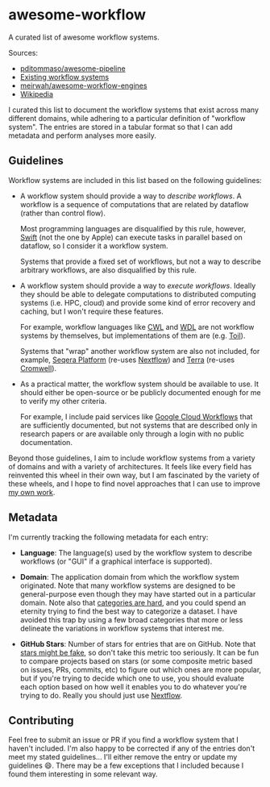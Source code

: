 # awesome-workflow

A curated list of awesome workflow systems.

Sources:
- [pditommaso/awesome-pipeline](https://github.com/pditommaso/awesome-pipeline)
- [Existing workflow systems](https://github.com/common-workflow-language/common-workflow-language/wiki/Existing-Workflow-systems)
- [meirwah/awesome-workflow-engines](https://github.com/meirwah/awesome-workflow-engines)
- [Wikipedia](https://en.wikipedia.org/wiki/Workflow_management_system)

I curated this list to document the workflow systems that exist across many different domains, while adhering to a particular definition of "workflow system". The entries are stored in a tabular format so that I can add metadata and perform analyses more easily.

## Guidelines

Workflow systems are included in this list based on the following guidelines:

- A workflow system should provide a way to _describe workflows_. A workflow is a sequence of computations that are related by dataflow (rather than control flow).

  Most programming languages are disqualified by this rule, however, [Swift](http://swift-lang.org/) (not the one by Apple) can execute tasks in parallel based on dataflow, so I consider it a workflow system.

  Systems that provide a fixed set of workflows, but not a way to describe arbitrary workflows, are also disqualified by this rule.

- A workflow system should provide a way to _execute workflows_. Ideally they should be able to delegate computations to distributed computing systems (i.e. HPC, cloud) and provide some kind of error recovery and caching, but I won't require these features.

  For example, workflow languages like [CWL](https://www.commonwl.org/) and [WDL](https://openwdl.org/) are not workflow systems by themselves, but implementations of them are (e.g. [Toil](https://github.com/DataBiosphere/toil)).

  Systems that "wrap" another workflow system are also not included, for example, [Seqera Platform](https://seqera.io/platform/) (re-uses [Nextflow](https://github.com/nextflow-io/nextflow)) and [Terra](https://terra.bio/) (re-uses [Cromwell](https://github.com/broadinstitute/cromwell)).

- As a practical matter, the workflow system should be available to use. It should either be open-source or be publicly documented enough for me to verify my other criteria.

  For example, I include paid services like [Google Cloud Workflows](https://cloud.google.com/workflows) that are sufficiently documented, but not systems that are described only in research papers or are available only through a login with no public documentation.

Beyond those guidelines, I aim to include workflow systems from a variety of domains and with a variety of architectures. It feels like every field has reinvented this wheel in their own way, but I am fascinated by the variety of these wheels, and I hope to find novel approaches that I can use to improve [my own work](https://github.com/nextflow-io/nextflow/pulls/bentsherman).

## Metadata

I'm currently tracking the following metadata for each entry:

- **Language**: The language(s) used by the workflow system to describe workflows (or "GUI" if a graphical interface is supported).

- **Domain**: The application domain from which the workflow system originated. Note that many workflow systems are designed to be general-purpose even though they may have started out in a particular domain. Note also that [categories are hard](https://en.wikipedia.org/wiki/Determining_the_number_of_clusters_in_a_data_set), and you could spend an eternity trying to find the best way to categorize a dataset. I have avoided this trap by using a few broad categories that more or less delineate the variations in workflow systems that interest me.

- **GitHub Stars**: Number of stars for entries that are on GitHub. Note that [stars might be fake](https://dagster.io/blog/fake-stars), so don't take this metric too seriously. It can be fun to compare projects based on stars (or some composite metric based on issues, PRs, commits, etc) to figure out which ones are more popular, but if you're trying to decide which one to use, you should evaluate each option based on how well it enables you to do whatever you're trying to do. Really you should just use [Nextflow](https://github.com/nextflow-io/nextflow/commits?author=bentsherman).

## Contributing

Feel free to submit an issue or PR if you find a workflow system that I haven't included. I'm also happy to be corrected if any of the entries don't meet my stated guidelines... I'll either remove the entry or update my guidelines 😄. There may be a few exceptions that I included because I found them interesting in some relevant way.
